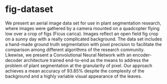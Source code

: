 # fig-dataset


We present an aerial image data set for use in plant segmentation research, where images were gathered by a camera mounted on a quadcopter flying low over a crop of figs (Ficus carica). Images reflect an open field fig crop on a sunny day with a really complicated background. The data set includes a hand-made ground truth segmentation with pixel precision to facilitate the comparison among different algorithms of the research community.  Likewise, we present a Convolutional Neural Network with an encoder-decoder architecture trained end-to-end as the means to address the problem of plant segmentation at the granularity of pixel. Our approach achieves a mean accuracy of 93.85% despite the complexity of the background and a highly variable visual appearance of the leaves.
